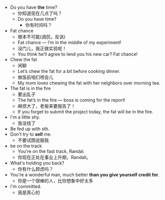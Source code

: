 - Do you have **the** time?
  - 你知道现在几点了吗？
  - Do you have time?
    - 你有时间吗？
- Fat chance
  - 根本不可能(调侃，反讽)
  - Fat chance — I’m in the middle of my experiment!
  - 没门儿，我正做实验呢！
  - You think he’ll agree to lend you his new car? Fat chance!
- Chew the fat
  - 闲聊
  - Let’s chew the fat for a bit before cooking dinner.
  - 做饭前咱们唠会儿
  - My mom loves chewing the fat with her neighbors over morning tea.
- The fat is in the fire
  - 要出乱子
  - The fat’s in the fire — boss is coming for the report!
  - 麻烦大了，老板来要报告了！
  - If you forget to submit the project today, the fat will be in the fire.
- I'm a little shy.
  - 我没钱了
- Be fed up with sth.
- Don't try to **sell** me.
  - 不要试图说服我
- be on the track
  - You're on the fast track, Randal.
  - 你现在正处在事业上升期，Randall。
- What's holding you back?
  - 你有什么顾虑吗？
- You're a wonderful man, much better **than you give yourself credit for**.
  - 你是一个很棒的人，比你想象中好太多
- I'm committed.
  - 我是真心的
